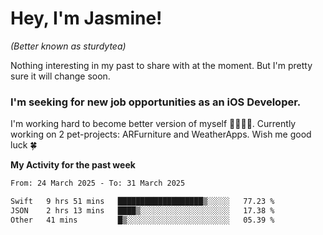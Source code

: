 # Hey, I'm Jasmine!
_(Better known as sturdytea)_

Nothing interesting in my past to share with at the moment. 
But I'm pretty sure it will change soon.

### I'm seeking for new job opportunities as an iOS Developer. 

I'm working hard to become better version of myself 🙇‍♀🏋️‍♀️. 
Currently working on 2 pet-projects: ARFurniture and WeatherApps. 
Wish me good luck 🍀

**My Activity for the past week**

<!--START_SECTION:waka-->

```txt
From: 24 March 2025 - To: 31 March 2025

Swift   9 hrs 51 mins   ███████████████████▒░░░░░   77.23 %
JSON    2 hrs 13 mins   ████▒░░░░░░░░░░░░░░░░░░░░   17.38 %
Other   41 mins         █▒░░░░░░░░░░░░░░░░░░░░░░░   05.39 %
```

<!--END_SECTION:waka-->
